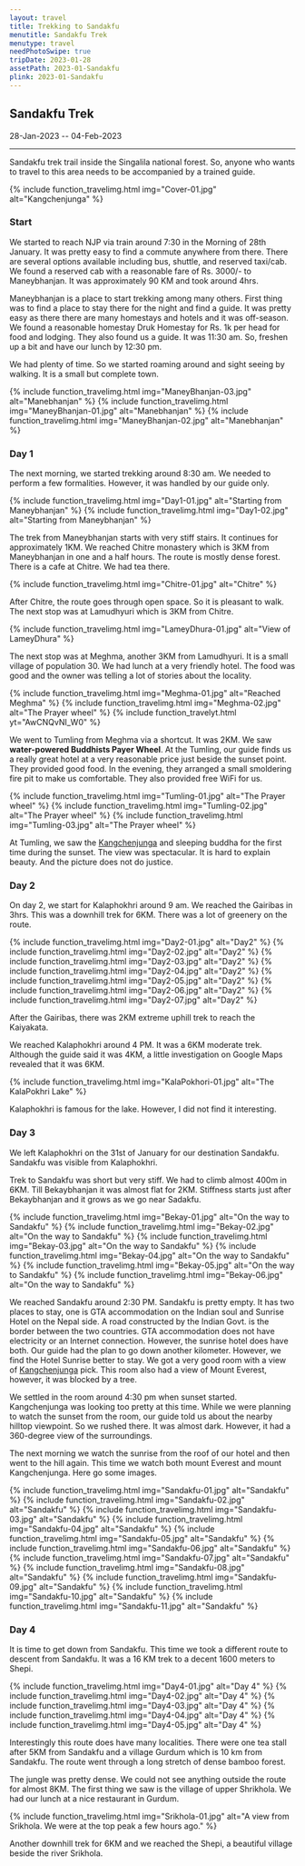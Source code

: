 ```yaml
---
layout: travel
title: Trekking to Sandakfu
menutitle: Sandakfu Trek
menutype: travel
needPhotoSwipe: true
tripDate: 2023-01-28
assetPath: 2023-01-Sandakfu
plink: 2023-01-Sandakfu
---
```


## Sandakfu Trek
28-Jan-2023 -- 04-Feb-2023

---

Sandakfu trek trail inside the Singalila national forest. So, anyone who wants to travel to this area needs to be accompanied by a trained guide.

{% include function_travelimg.html img="Cover-01.jpg" alt="Kangchenjunga" %}

### Start

We started to reach NJP via train around 7:30 in the Morning of 28th January. It was pretty easy to find a commute anywhere from there. There are several options available including bus, shuttle, and reserved taxi/cab. We found a reserved cab with a reasonable fare of Rs. 3000/- to Maneybhanjan. It was approximately 90 KM and took around 4hrs.

Maneybhanjan is a place to start trekking among many others. First thing was to find a place to stay there for the night and find a guide. It was pretty easy as there there are many homestays and hotels and it was off-season. We found a reasonable homestay Druk Homestay for Rs. 1k per head for food and lodging. They also found us a guide. It was 11:30 am. So, freshen up a bit and have our lunch by 12:30 pm.

We had plenty of time. So we started roaming around and sight seeing by walking. It is a small but complete town.

{% include function_travelimg.html img="ManeyBhanjan-03.jpg" alt="Manebhanjan" %}
{% include function_travelimg.html img="ManeyBhanjan-01.jpg" alt="Manebhanjan" %}
{% include function_travelimg.html img="ManeyBhanjan-02.jpg" alt="Manebhanjan" %}

### Day 1

The next morning, we started trekking around 8:30 am. We needed to perform a few formalities. However, it was handled by our guide only.

{% include function_travelimg.html img="Day1-01.jpg" alt="Starting from Maneybhanjan" %}
{% include function_travelimg.html img="Day1-02.jpg" alt="Starting from Maneybhanjan" %}

The trek from Maneybhanjan starts with very stiff stairs. It continues for approximately 1KM. We reached Chitre monastery which is 3KM from Maneybhanjan in one and a half hours. The route is mostly dense forest. There is a cafe at Chitre. We had tea there.

{% include function_travelimg.html img="Chitre-01.jpg" alt="Chitre" %}

After Chitre, the route goes through open space. So it is pleasant to walk. The next stop was at Lamudhyuri which is 3KM from Chitre.

{% include function_travelimg.html img="LameyDhura-01.jpg" alt="View of LameyDhura" %}

The next stop was at Meghma, another 3KM from Lamudhyuri. It is a small village of population 30. We had lunch at a very friendly hotel. The food was good and the owner was telling a lot of stories about the locality.

{% include function_travelimg.html img="Meghma-01.jpg" alt="Reached Meghma" %}
{% include function_travelimg.html img="Meghma-02.jpg" alt="The Prayer wheel" %}
{% include function_travelyt.html yt="AwCNQvNI_W0" %}

We went to Tumling from Meghma via a shortcut. It was 2KM. We saw **water-powered Buddhists Payer Wheel**. At the Tumling, our guide finds us a really great hotel at a very reasonable price just beside the sunset point. They provided good food. In the evening, they arranged a small smoldering fire pit to make us comfortable. They also provided free WiFi for us.


{% include function_travelimg.html img="Tumling-01.jpg" alt="The Prayer wheel" %}
{% include function_travelimg.html img="Tumling-02.jpg" alt="The Prayer wheel" %}
{% include function_travelimg.html img="Tumling-03.jpg" alt="The Prayer wheel" %}

At Tumling, we saw the [Kangchenjunga][kanchen] and sleeping buddha for the first time during the sunset. The view was spectacular. It is hard to explain beauty. And the picture does not do justice.


### Day 2

On day 2, we start for Kalaphokhri around 9 am. We reached the Gairibas in 3hrs. This was a downhill trek for 6KM. There was a lot of greenery on the route.

{% include function_travelimg.html img="Day2-01.jpg" alt="Day2" %}
{% include function_travelimg.html img="Day2-02.jpg" alt="Day2" %}
{% include function_travelimg.html img="Day2-03.jpg" alt="Day2" %}
{% include function_travelimg.html img="Day2-04.jpg" alt="Day2" %}
{% include function_travelimg.html img="Day2-05.jpg" alt="Day2" %}
{% include function_travelimg.html img="Day2-06.jpg" alt="Day2" %}
{% include function_travelimg.html img="Day2-07.jpg" alt="Day2" %}

After the Gairibas, there was 2KM extreme uphill trek to reach the Kaiyakata.

We reached Kalaphokhri around 4 PM. It was a 6KM moderate trek. Although the guide said it was 4KM, a little investigation on Google Maps revealed that it was 6KM.

{% include function_travelimg.html img="KalaPokhori-01.jpg" alt="The KalaPokhri Lake" %}

Kalaphokhri is famous for the lake. However, I did not find it interesting.


### Day 3

We left Kalaphokhri on the 31st of January for our destination Sandakfu. Sandakfu was visible from Kalaphokhri.

Trek to Sandakfu was short but very stiff. We had to climb almost 400m in 6KM. Till Bekaybhanjan it was almost flat for 2KM. Stiffness starts just after Bekaybhanjan and it grows as we go near Sadakfu.


{% include function_travelimg.html img="Bekay-01.jpg" alt="On the way to Sandakfu" %}
{% include function_travelimg.html img="Bekay-02.jpg" alt="On the way to Sandakfu" %}
{% include function_travelimg.html img="Bekay-03.jpg" alt="On the way to Sandakfu" %}
{% include function_travelimg.html img="Bekay-04.jpg" alt="On the way to Sandakfu" %}
{% include function_travelimg.html img="Bekay-05.jpg" alt="On the way to Sandakfu" %}
{% include function_travelimg.html img="Bekay-06.jpg" alt="On the way to Sandakfu" %}

We reached Sandakfu around 2:30 PM. Sandakfu is pretty empty. It has two places to stay, one is GTA accommodation on the Indian soul and Sunrise Hotel on the Nepal side. A road constructed by the Indian Govt. is the border between the two countries. GTA accommodation does not have electricity or an Internet connection. However, the sunrise hotel does have both. Our guide had the plan to go down another kilometer. However, we find the Hotel Sunrise better to stay. We got a very good room with a view of [Kangchenjunga][kanchen] pick. This room also had a view of Mount Everest, however, it was blocked by a tree.

We settled in the room around 4:30 pm when sunset started. Kangchenjunga was looking too pretty at this time. While we were planning to watch the sunset from the room, our guide told us about the nearby hilltop viewpoint. So we rushed there. It was almost dark. However, it had a 360-degree view of the surroundings.

The next morning we watch the sunrise from the roof of our hotel and then went to the hill again. This time we watch both mount Everest and mount Kangchenjunga. Here go some images.

{% include function_travelimg.html img="Sandakfu-01.jpg" alt="Sandakfu" %}
{% include function_travelimg.html img="Sandakfu-02.jpg" alt="Sandakfu" %}
{% include function_travelimg.html img="Sandakfu-03.jpg" alt="Sandakfu" %}
{% include function_travelimg.html img="Sandakfu-04.jpg" alt="Sandakfu" %}
{% include function_travelimg.html img="Sandakfu-05.jpg" alt="Sandakfu" %}
{% include function_travelimg.html img="Sandakfu-06.jpg" alt="Sandakfu" %}
{% include function_travelimg.html img="Sandakfu-07.jpg" alt="Sandakfu" %}
{% include function_travelimg.html img="Sandakfu-08.jpg" alt="Sandakfu" %}
{% include function_travelimg.html img="Sandakfu-09.jpg" alt="Sandakfu" %}
{% include function_travelimg.html img="Sandakfu-10.jpg" alt="Sandakfu" %}
{% include function_travelimg.html img="Sandakfu-11.jpg" alt="Sandakfu" %}

### Day 4

It is time to get down from Sandakfu. This time we took a different route to descent from Sandakfu. It was a 16 KM trek to a decent 1600 meters to Shepi.


{% include function_travelimg.html img="Day4-01.jpg" alt="Day 4" %}
{% include function_travelimg.html img="Day4-02.jpg" alt="Day 4" %}
{% include function_travelimg.html img="Day4-03.jpg" alt="Day 4" %}
{% include function_travelimg.html img="Day4-04.jpg" alt="Day 4" %}
{% include function_travelimg.html img="Day4-05.jpg" alt="Day 4" %}

Interestingly this route does have many localities. There were one tea stall after 5KM from Sandakfu and a village Gurdum which is 10 km from Sandakfu. The route went through a long stretch of dense bamboo forest.

The jungle was pretty dense. We could not see anything outside the route for almost 8KM. The first thing we saw is the village of upper Shrikhola. We had our lunch at a nice restaurant in Gurdum.

{% include function_travelimg.html img="Srikhola-01.jpg" alt="A view from Srikhola. We were at the top peak a few hours ago." %}

Another downhill trek for 6KM and we reached the Shepi, a beautiful village beside the river Srikhola.

[kanchen]: https://en.wikipedia.org/wiki/Kangchenjunga

